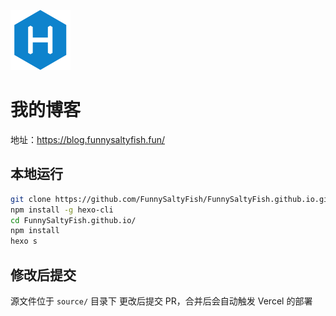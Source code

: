 ![Hexo Logo](https://github.com/vercel/vercel/blob/master/packages/frameworks/logos/hexo.svg)

# 我的博客
地址：https://blog.funnysaltyfish.fun/

## 本地运行
```bash
git clone https://github.com/FunnySaltyFish/FunnySaltyFish.github.io.git 
npm install -g hexo-cli 
cd FunnySaltyFish.github.io/
npm install
hexo s
```

## 修改后提交
源文件位于 `source/` 目录下
更改后提交 PR，合并后会自动触发 Vercel 的部署
